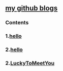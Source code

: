 ## [my github blogs](https://justingbb.github.io/blogs/)
### Contents
### 1.[hello](/hello.html)
### 2.[hello](/1.md)
### 2.[LuckyToMeetYou](/LuckyToMeetYou.html)
